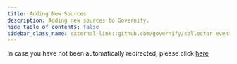 ```yaml
---
title: Adding New Sources
description: Adding new sources to Governify.
hide_table_of_contents: false
sidebar_class_name: external-link::github.com/governify/collector-events/blob/main/CONTRIBUTING.md
---
```


In case you have not been automatically redirected, please click [here](https://github.com/governify/collector-events/blob/main/CONTRIBUTING.md)
